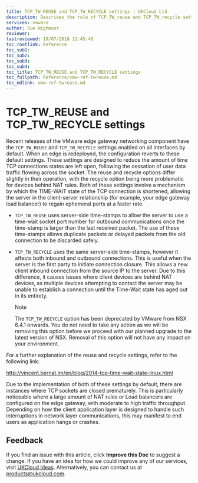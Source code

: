 ```yaml
---
title: TCP_TW_REUSE and TCP_TW_RECYCLE settings | UKCloud Ltd
description: Describes the role of TCP_TW_reuse and TCP_TW_recycle settings on edge gateways, and how these may affect TCP connections in some scenarios.
services: vmware
author: Sue Highmoor
reviewer:
lastreviewed: 19/07/2018 12:45:48
toc_rootlink: Reference
toc_sub1: 
toc_sub2:
toc_sub3:
toc_sub4:
toc_title: TCP_TW_REUSE and TCP_TW_RECYCLE settings
toc_fullpath: Reference/vmw-ref-twreuse.md
toc_mdlink: vmw-ref-twreuse.md
---
```


# TCP_TW_REUSE and TCP_TW_RECYCLE settings

Recent releases of the VMware edge gateway networking component have the `TCP_TW_REUSE` and `TCP_TW_RECYCLE` settings enabled on all interfaces by default. When an edge is redeployed, the configuration reverts to these default settings. These settings are designed to reduce the amount of time TCP connections states are left open, following the cessation of user data traffic flowing across the socket. The reuse and recycle options differ slightly in their operation, with the recycle option being more problematic for devices behind NAT rules.  Both of these settings involve a mechanism by which the TIME-WAIT state of the TCP connection is shortened, allowing the server in the client-server relationship (for example, your edge gateway load balancer) to regain ephemeral ports at a faster rate.  

- `TCP_TW_REUSE` uses server-side time-stamps to allow the server to use a time-wait socket port number for outbound communications once the time-stamp is larger than the last received packet. The use of these time-stamps allows duplicate packets or delayed packets from the old connection to be discarded safely.

- `TCP_TW_RECYCLE` uses the same server-side time-stamps, however it affects both inbound and outbound connections. This is useful when the server is the first party to initiate connection closure. This allows a new client inbound connection from the source IP to the server. Due to this difference, it causes issues where client devices are behind NAT devices, as multiple devices attempting to contact the server may be unable to establish a connection until the Time-Wait state has aged out in its entirety.

    > [!NOTE]
    > The `TCP_TW_RECYCLE` option has been deprecated by VMware from NSX 6.4.1 onwards. You do not need to take any action as we will be removing this option before we proceed with our planned upgrade to the latest version of NSX. Removal of this option will not have any impact on your environment.

For a further explanation of the reuse and recycle settings, refer to the following link:

<http://vincent.bernat.im/en/blog/2014-tcp-time-wait-state-linux.html>

Due to the implementation of both of these settings by default, there are instances where TCP sockets are closed prematurely. This is particularly noticeable where a large amount of NAT rules or Load balancers are configured on the edge gateway, with moderate to high traffic throughput. Depending on how the client application layer is designed to handle such interruptions in network layer communications, this may manifest to end users as application hangs or crashes.

## Feedback

If you find an issue with this article, click **Improve this Doc** to suggest a change. If you have an idea for how we could improve any of our services, visit [UKCloud Ideas](https://ideas.ukcloud.com). Alternatively, you can contact us at <products@ukcloud.com>.

